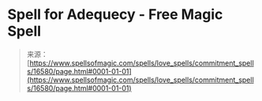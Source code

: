<!--yml

category: 未分类

date: 2024-06-12 18:57:02

-->

# Spell for Adequecy - Free Magic Spell

> 来源：[https://www.spellsofmagic.com/spells/love_spells/commitment_spells/16580/page.html#0001-01-01](https://www.spellsofmagic.com/spells/love_spells/commitment_spells/16580/page.html#0001-01-01)
